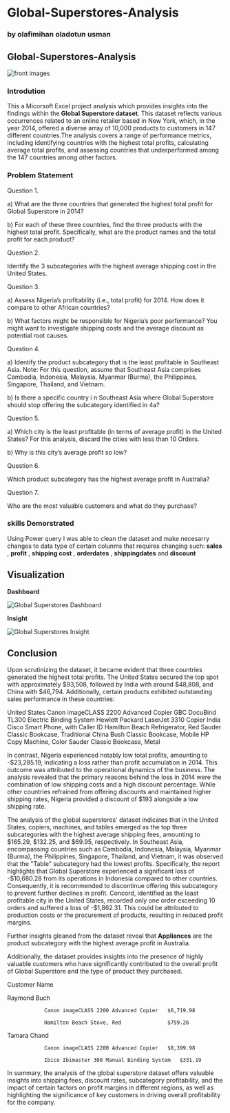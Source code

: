 # Global-Superstores-Analysis

### by olafimihan oladotun usman

## Global-Superstores-Analysis

![front images](https://github.com/OLADOTUN29/Global-Superstores-Analysis/assets/146092893/459e2043-6d36-4fa7-932f-2d3fd0a15e75)


### Introdution

This a Micorsoft Excel project analysis which provides insights into the findings within the **Global Superstore dataset**. This dataset reflects various occurrences related to an online retailer based in New York, which, in the year 2014, offered a diverse array of 10,000 products to customers in 147 different countries.The analysis covers a range of performance metrics, including identifying countries with the highest total profits, calculating average total profits, and assessing countries that underperformed among the 147 countries among other factors.

### Problem Statement

Question 1.

a) What are the three countries that generated the highest total profit for Global Superstore in 2014?

b) For each of these three countries, find the three products with the highest total profit. Specifically,
what are the product names and the total profit for each product?

Question 2.

Identify the 3 subcategories with the highest average shipping cost in the United States.

Question 3.

a) Assess Nigeria’s profitability (i.e., total profit) for 2014. How does it compare to other African
countries?

b) What factors might be responsible for Nigeria’s poor performance? You might want to investigate
shipping costs and the average discount as potential root causes.

Question 4.

a) Identify the product subcategory that is the least profitable in Southeast Asia.
Note: For this question, assume that Southeast Asia comprises Cambodia, Indonesia, Malaysia, Myanmar
(Burma), the Philippines, Singapore, Thailand, and Vietnam.

b) Is there a specific country i n Southeast Asia where Global Superstore should stop offering the
subcategory identified in 4a?

Question 5.

a) Which city is the least profitable (in terms of average profit) in the United States? For this analysis,
discard the cities with less than 10 Orders.

b) Why is this city’s average profit so low?

Question 6.

Which product subcategory has the highest average profit in Australia?

Question 7.

Who are the most valuable customers and what do they purchase?

### skills Demorstrated

Using Power query I was able to clean the dataset and make necesarry changes to data type of certain colunms that requires changing such:
**sales** , **profit** , **shipping cost** , **orderdates** , **shippingdates** and **discount**

## Visualization

**Dashboard**

![Global Superstores Dashboard](https://github.com/OLADOTUN29/Global-Superstores-Analysis/assets/146092893/213b75f6-3fcc-4732-a6fe-f431375163db) 

**Insight**

![Global Superstores Insight](https://github.com/OLADOTUN29/Global-Superstores-Analysis/assets/146092893/79867741-ae47-4905-b6ba-e550da076812) 

## Conclusion 

Upon scrutinizing the dataset, it became evident that three countries generated the highest total profits. The United States secured the top spot with approximately $93,508, followed by India with around $48,808, and China with $46,794. Additionally, certain products exhibited outstanding sales performance in these countries:

United States
Canon imageCLASS 2200 Advanced Copier
GBC DocuBind TL300 Electric Binding System
Hewlett Packard LaserJet 3310 Copier
India
Cisco Smart Phone, with Caller ID
Hamilton Beach Refrigerator, Red
Sauder Classic Bookcase, Traditional
China
Bush Classic Bookcase, Mobile
HP Copy Machine, Color
Sauder Classic Bookcase, Metal

In contrast, Nigeria experienced notably low total profits, amounting to -$23,285.19, indicating a loss rather than profit accumulation in 2014. This outcome was attributed to the operational dynamics of the business. The analysis revealed that the primary reasons behind the loss in 2014 were the combination of low shipping costs and a high discount percentage. While other countries refrained from offering discounts and maintained higher shipping rates, Nigeria provided a discount of $193 alongside a low shipping rate.

The analysis of the global superstores' dataset indicates that in the United States, copiers, machines, and tables emerged as the top three subcategories with the highest average shipping fees, amounting to $165.29, $132.25, and $69.95, respectively.
In Southeast Asia, encompassing countries such as Cambodia, Indonesia, Malaysia, Myanmar (Burma), the Philippines, Singapore, Thailand, and Vietnam, it was observed that the "Table" subcategory had the lowest profits. Specifically, the report highlights that Global Superstore experienced a significant loss of -$10,680.28 from its operations in Indonesia compared to other countries. Consequently, it is recommended to discontinue offering this subcategory to prevent further declines in profit.
Concord, identified as the least profitable city in the United States, recorded only one order exceeding 10 orders and suffered a loss of -$1,862.31. This could be attributed to production costs or the procurement of products, resulting in reduced profit margins.

Further insights gleaned from the dataset reveal that **Appliances** are the product subcategory with the highest average profit in Australia.

Additionally, the dataset provides insights into the presence of highly valuable customers who have significantly contributed to the overall profit of Global Superstore and the type of product they purchased.

Customer Name 	 

Raymond Buch

	            Canon imageCLASS 2200 Advanced Copier	$6,719.98
             
	            Hamilton Beach Stove, Red            	$759.26
             
Tamara Chand	

	            Canon imageCLASS 2200 Advanced Copier	$8,399.98
             
	            Ibico Ibimaster 300 Manual Binding System	$331.19

In summary, the analysis of the global superstore dataset offers valuable insights into shipping fees, discount rates, subcategory profitability, and the impact of certain factors on profit margins in different regions, as well as highlighting the significance of key customers in driving overall profitability for the company.






